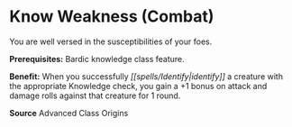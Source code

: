 ﻿---
cssclass: [feats]

---
# Know Weakness (Combat)

You are well versed in the susceptibilities of your foes.

**Prerequisites:** Bardic knowledge class feature.

**Benefit:** When you successfully _[[spells/Identify|identify]]_ a creature with the appropriate Knowledge check, you gain a +1 bonus on attack and damage rolls against that creature for 1 round.

**Source** Advanced Class Origins
